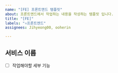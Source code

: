 ```yaml
---
name: "[FE] 프론트앤드 템플릿"
about: 프론트엔드에서 작업하는 내용을 작성하는 템플릿 입니다.
title: "[FE]"
labels: "⚛️프론트엔드"
assignees: Jihyeong00, ooherin

---
```


## 서비스 이름
- [ ] 작업해야할 세부 기능
